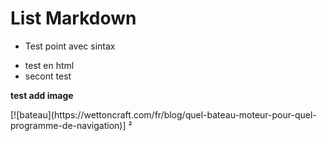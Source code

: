 # List Markdown

- Test point avec sintax

<ul>
<li>test en html</li>
<li> secont 
test </li>
</ul>
<html>
<head>
<title> test title </title>
</head>
</html> 

**test add image**
<html>
<head>
[![bateau](https://wettoncraft.com/fr/blog/quel-bateau-moteur-pour-quel-programme-de-navigation)]
</head>
</html>²

